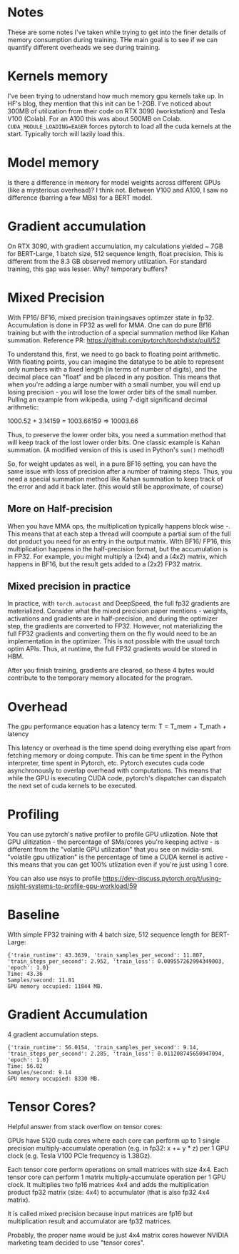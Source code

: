 # Notes
These are some notes I've taken while trying to get into the finer details of memory consumption during training. THe main goal is to see if we can quantify different overheads we see during training. 

# Kernels memory 
I've been trying to udnerstand how much memory gpu kernels take up. In  HF's blog, they mention that this init can be 1-2GB. I've noticed about 300MB of utilization from their code on RTX 3090 (workstation) and Tesla V100 (Colab). For an A100 this was about 500MB on Colab. 
`CUDA_MODULE_LOADING=EAGER` forces pytorch to load all the cuda kernels at the start. Typically torch will lazily load this. 

# Model memory
Is there a difference in memory for model weights across different GPUs (like a mysterious overhead)? I think not. Between V100 and A100, I saw no difference (barring a few MBs) for a BERT model. 


# Gradient accumulation
On RTX 3090, with gradient accumulation, my calculations yielded ~ 7GB for BERT-Large, 1 batch size, 512 sequence length, float precision. This is different from the 8.3 GB observed memory utilization. For standard training, this gap was lesser. Why? temporary buffers?


# Mixed Precision
With FP16/ BF16, mixed precision trainingsaves optimzer state in fp32. Accumulation is done in FP32 as well for MMA. One can do pure Bf16 training but with the introduction of a special summation method like Kahan summation. Reference PR: https://github.com/pytorch/torchdistx/pull/52 

To understand this, first, we need to go back to floating point arithmetic. With floating points, you can imagine the datatype to be able to represent only numbers with a fixed length (in terms of number of digits), and the decimal place can "float" and be placed in any position. This means that when you're adding a large number with a small number, you will end up losing precision - you will lose the lower order bits of the small number. Pulling an example from wikipedia, using 7-digit significand decimal arithmetic:

1000.52 + 3.14159 = 1003.66159 => 10003.66 

Thus, to preserve the lower order bits, you need a summation method that will keep track of the lost lower order bits. One classic example is Kahan summation. (A modified version of this is used in Python's `sum()` method!)

So, for weight updates as well, in a pure BF16 setting, you can have the same issue with loss of precision after a number of training steps. Thus, you need a special summation method like Kahan summation to keep track of the error and add it back later. (this would still be approximate, of course) 

## More on Half-precision

When you have MMA ops, the multiplication typically happens block wise -. This means that at each step a thread will coompute a partial sum of the full dot product you need for an entry in the output matrix. WIth BF16/ FP16, this multiplication happens in the half-precision format, but the accumulation is in FP32. For example, you might multiply a (2x4) and a (4x2) matrix, which happens in BF16, but the result gets added to a (2x2) FP32 matrix.

## Mixed precision in practice
In practice, with `torch.autocast` and DeepSpeed, the full fp32 gradients are materialized. Consider what the mixed precision paper mentions -  weights, activations and gradients are in half-precision, and during the optimizer step, the gradients are converted to FP32. However, not materializing the full FP32 gradients and converting them on the fly would need to be an implementation in the optimizer. This is not possible with the usual torch optim APIs. Thus, at runtime, the full FP32 gradients would be stored in HBM. 

After you finish training, gradients are cleared, so these 4 bytes would contribute to the temporary memory allocated for the program.

# Overhead
The gpu performance equation has a latency term: 
T = T_mem + T_math + latency

This latency or overhead is the time spend doing everything else apart from fetching memory or doing compute. This can be time spent in the Python interpreter, time spent in Pytorch, etc. Pytorch executes cuda code asynchronously to overlap overhead with computations. This means that while the GPU is executing CUDA code, pytorch's dispatcher can dispatch the next set of cuda kernels to be executed. 

# Profiling

You can use pytorch's native profiler to profile GPU utlization. Note that GPU ulitization - the percentage of SMs/cores you're keeping active - is different from the "volatile GPU utilization" that you see on nvidia-smi. "volatile gpu utilization" is the percentage of time a CUDA kernel is active - this means that you can get 100% utlization even if you're just using 1 core. 

You can also use nsys to profile https://dev-discuss.pytorch.org/t/using-nsight-systems-to-profile-gpu-workload/59 

# Baseline

WIth simple FP32 training with 4 batch size, 512 sequence length for BERT-Large:
```
{'train_runtime': 43.3639, 'train_samples_per_second': 11.807, 'train_steps_per_second': 2.952, 'train_loss': 0.009557262994349003, 'epoch': 1.0}       
Time: 43.36                                                                                                              
Samples/second: 11.81                                                                       
GPU memory occupied: 11844 MB.
```

# Gradient Accumulation
4 gradient accumulation steps. 

```
{'train_runtime': 56.0154, 'train_samples_per_second': 9.14, 'train_steps_per_second': 2.285, 'train_loss': 0.011208745650947094, 'epoch': 1.0}
Time: 56.02
Samples/second: 9.14
GPU memory occupied: 8330 MB.
```


# Tensor Cores?

Helpful answer from stack overflow on tensor cores:

GPUs have 5120 cuda cores where each core can perform up to 1 single precision multiply-accumulate operation (e.g. in fp32: x += y * z) per 1 GPU clock (e.g. Tesla V100 PCIe frequency is 1.38Gz).

Each tensor core perform operations on small matrices with size 4x4. Each tensor core can perform 1 matrix multiply-accumulate operation per 1 GPU clock. It multiplies two fp16 matrices 4x4 and adds the multiplication product fp32 matrix (size: 4x4) to accumulator (that is also fp32 4x4 matrix).

It is called mixed precision because input matrices are fp16 but multiplication result and accumulator are fp32 matrices.

Probably, the proper name would be just 4x4 matrix cores however NVIDIA marketing team decided to use "tensor cores".
